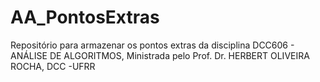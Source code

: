 # AA_PontosExtras
Repositório para armazenar os pontos extras da disciplina  DCC606 - ANÁLISE DE ALGORITMOS, Ministrada pelo Prof. Dr. HERBERT OLIVEIRA ROCHA, DCC -UFRR
